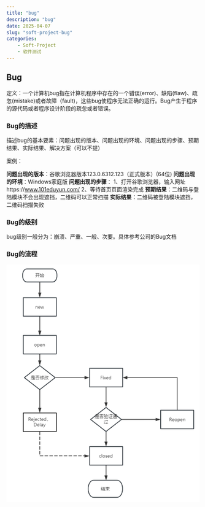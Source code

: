 ```yaml
---
title: "bug"
description: "bug"
date: 2025-04-07
slug: "soft-project-bug"
categories:
    - Soft-Project
    - 软件测试
---
```




## Bug

定义：一个计算机bug指在计算机程序中存在的一个错误(error)、缺陷(flaw)、疏忽(mistake)或者故障（fault)，这些bug使程序无法正确的运行。Bug产生于程序的源代码或者程序设计阶段的疏忽或者错误。





### Bug的描述

描述bug的基本要素：问题出现的版本、问题出现的环境、问题出现的步骤、预期结果、实际结果、解决方案（可以不提）



案例：

**问题出现的版本**：谷歌浏览器版本123.0.6312.123（正式版本）(64位)
**问题出现的环境**：Windows家庭版
**问题出现的步骤**：
1、打开谷歌浏览器，输入网址https://www.101eduyun.com/
2、等待首页页面渲染完成
**预期结果**：二维码与登陆模块不会出现遮挡，二维码可以正常扫描
**实际结果**：二维码被登陆模块遮挡，二维码扫描失败





### Bug的级别

bug级别⼀般分为：崩溃、严重、⼀般、次要。具体参考公司的Bug文档









### Bug的流程

![image-20250407160810821](image/image-20250407160810821.png)


